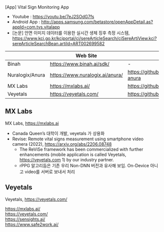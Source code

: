 


[App] Vital Sign Monitoring App
- Youtube : https://youtu.be/7eJ2SOdG7fs  
- Android App : http://apps.samsung.com/betastore/openAppDetail.as?appId=com.tvs.vitalapp  
- [논문] 안면 이미지 데이터를 이용한 실시간 생체 징후 측정 시스템, https://www.kci.go.kr/kciportal/ci/sereArticleSearch/ciSereArtiView.kci?sereArticleSearchBean.artiId=ART002699582

||Web Site|More Info|
|--|--|--|
|Binah|https://www.binah.ai/sdk/|-|
|Nuralogix/Anura|https://www.nuralogix.ai/anura/|https://github.com/Kwangkee/rPPG/blob/main/rPPG%40Nuralogix.md#nuralogix-anura|
|MX Labs|https://mxlabs.ai/|https://github.com/Kwangkee/rPPG/blob/main/rPPG@Apps.md#mx-labs|
|Veyetals|https://veyetals.com/|https://github.com/Kwangkee/rPPG/blob/main/rPPG@Apps.mdveyetals|



## MX Labs
MX Labs, https://mxlabs.ai

- Canada Queen’s 대학이 개발, veyetals 가 상용화  
- Revise: Remote vital signs measurement using smartphone video camera (2022), https://arxiv.org/abs/2206.08748 
  -	The ReViSe framework has been commercialized with further enhancements (mobile application is called Veyetals, https://veyetals.com 1) by our industry partner.
  -	rPPG 알고리듬은 기존 우리 Non-DNN 버전과 유사해 보임. On-Device 아니고 video를 서버로 보내서 처리


## Veyetals
Veyetals, https://veyetals.com/


https://mxlabs.ai/  
https://veyetals.com/  
https://sensights.ai/  
https://www.safe2work.ai/  

